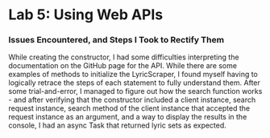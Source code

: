 # Lab 5: Using Web APIs
### Issues Encountered, and Steps I Took to Rectify Them
While creating the constructor, I had some difficulties interpreting the documentation on the GitHub page for the API. While there are some examples of methods to initialize the LyricScraper, I found myself having to logically retrace the steps of each statement to fully understand them. After some trial-and-error, I managed to figure out how the search function works - and after verifying that the constructor included a client instance, search request instance, search method of the client instance that accepted the request instance as an argument, and a way to display the results in the console, I had an async Task that returned lyric sets as expected. 
